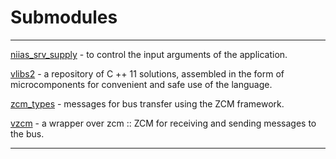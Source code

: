 # Submodules

---

[niias_srv_supply](http://bb.niias/projects/tool/repos/niias_srv_supply/browse) - to control the input arguments of the application.

[vlibs2](http://bb.niias/users/elapidae/repos/vlibs2/browse) - a repository of C ++ 11 solutions, assembled in the form of microcomponents for convenient and safe use of the language.

[zcm_types](http://bb.niias/projects/ADO/repos/zcm_types/browse) - messages for bus transfer using the ZCM framework.

[vzcm](http://bb.niias/users/elapidae/repos/vzcm/browse) - a wrapper over zcm :: ZCM for receiving and sending messages to the bus.

---